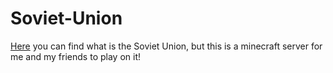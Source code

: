 # Soviet-Union
[Here](https://en.wikipedia.org/wiki/Soviet_Union) you can find what is the Soviet Union, but this is a minecraft server for me and my friends to play on it!
